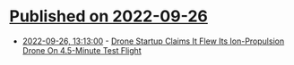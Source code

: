 # [Published on 2022-09-26](index.md)

* [2022-09-26, 13:13:00](https://tech.slashdot.org/story/22/09/25/1713251/drone-startup-claims-it-flew-its-ion-propulsion-drone-on-45-minute-test-flight?utm_source=rss1.0mainlinkanon&utm_medium=feed) - [Drone Startup Claims It Flew Its Ion-Propulsion Drone On 4.5-Minute Test Flight](https://tech.slashdot.org/story/22/09/25/1713251/drone-startup-claims-it-flew-its-ion-propulsion-drone-on-45-minute-test-flight?utm_source=rss1.0mainlinkanon&utm_medium=feed)
